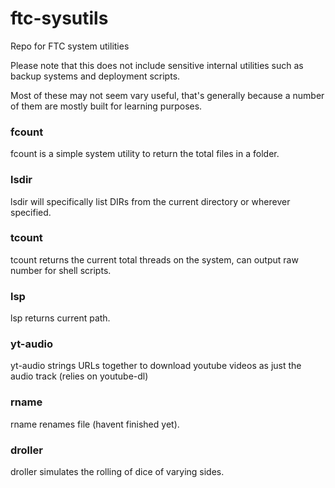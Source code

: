 # ftc-sysutils

Repo for FTC system utilities

Please note that this does not include sensitive internal utilities such as backup systems and deployment scripts.

Most of these may not seem vary useful, that's generally because a number of them are mostly built for learning purposes.

### fcount

fcount is a simple system utility to return the total files in a folder.

### lsdir

lsdir will specifically list DIRs from the current directory or wherever specified.

### tcount

tcount returns the current total threads on the system, can output raw number for shell scripts.

### lsp

lsp returns current path.

### yt-audio

yt-audio strings URLs together to download youtube videos as just the audio track (relies on youtube-dl)

### rname

rname renames file (havent finished yet).

### droller

droller simulates the rolling of dice of varying sides.
